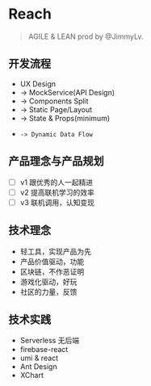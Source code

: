 # Reach

> AGILE & LEAN prod by @JimmyLv.

## 开发流程

- UX Design
- -> MockService(API Design)
-  -> Components Split
-   -> Static Page/Layout
-    -> State & Props(minimum)
-     -> Dynamic Data Flow

## 产品理念与产品规划

- [ ] v1 跟优秀的人一起精进
- [ ] v2 提高联机学习的效率
- [ ] v3 联机调用，认知变现

## 技术理念

- 轻工具，实现产品为先
- 产品价值驱动，功能
- 区块链，不作恶证明
- 游戏化驱动，好玩
- 社区的力量，反馈

## 技术实践

- Serverless 无后端
- firebase-react
- umi & react
- Ant Design
- XChart
